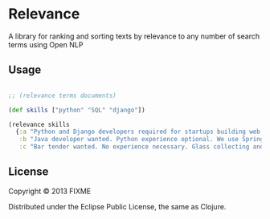 # Relevance

A library for ranking and sorting texts by relevance to any number of search terms
using Open NLP

## Usage

```clojure

;; (relevance terms documents)

(def skills ["python" "SQL" "django"])

(relevance skills
  {:a "Python and Django developers required for startups building web apps with Python." 
   :b "Java developer wanted. Python experience optional. We use Spring and the JVM"
   :c "Bar tender wanted. No experience necessary. Glass collecting and free drinks"})

```

## License

Copyright © 2013 FIXME

Distributed under the Eclipse Public License, the same as Clojure.
